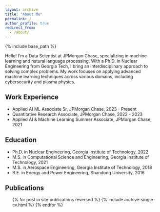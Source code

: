 ```yaml
---
layout: archive
title: "About Me"
permalink: /
author_profile: true
redirect_from:
  - /about/
---
```


{% include base_path %}

Hello! I'm a Data Scientist at JPMorgan Chase, specializing in machine learning and natural language processing. With a Ph.D. in Nuclear Engineering from Georgia Tech, I bring an interdisciplinary approach to solving complex problems. My work focuses on applying advanced machine learning techniques across various domains, including cybersecurity and plasma physics.

## Work Experience

* Applied AI ML Associate Sr, JPMorgan Chase, 2023 - Present
* Quantitative Research Associate, JPMorgan Chase, 2022 - 2023
* Applied AI & Machine Learning Summer Associate, JPMorgan Chase, 2021

## Education

* Ph.D. in Nuclear Engineering, Georgia Institute of Technology, 2022
* M.S. in Computational Science and Engineering, Georgia Institute of Technology, 2021
* M.S. in Aerospace Engineering, Georgia Institute of Technology, 2018
* B.E. in Energy and Power Engineering, Shandong University, 2016

## Publications

<ul>
    {% for post in site.publications reversed %}
    {% include archive-single-cv.html %}
    {% endfor %}
</ul>
